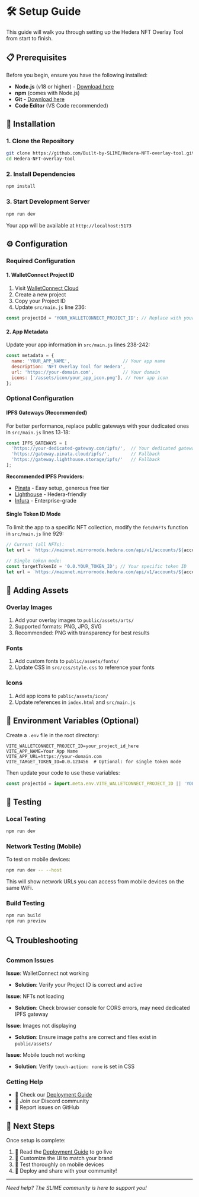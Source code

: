 # 🛠️ Setup Guide

This guide will walk you through setting up the Hedera NFT Overlay Tool from start to finish.

## 📋 Prerequisites

Before you begin, ensure you have the following installed:

- **Node.js** (v18 or higher) - [Download here](https://nodejs.org/)
- **npm** (comes with Node.js)
- **Git** - [Download here](https://git-scm.com/)
- **Code Editor** (VS Code recommended)

## 🚀 Installation

### 1. Clone the Repository

```bash
git clone https://github.com/Built-by-SLIME/Hedera-NFT-overlay-tool.git
cd Hedera-NFT-overlay-tool
```

### 2. Install Dependencies

```bash
npm install
```

### 3. Start Development Server

```bash
npm run dev
```

Your app will be available at `http://localhost:5173`

## ⚙️ Configuration

### Required Configuration

#### 1. WalletConnect Project ID

1. Visit [WalletConnect Cloud](https://cloud.walletconnect.com/)
2. Create a new project
3. Copy your Project ID
4. Update `src/main.js` line 236:

```javascript
const projectId = 'YOUR_WALLETCONNECT_PROJECT_ID'; // Replace with your actual Project ID
```

#### 2. App Metadata

Update your app information in `src/main.js` lines 238-242:

```javascript
const metadata = {
  name: 'YOUR_APP_NAME',                    // Your app name
  description: 'NFT Overlay Tool for Hedera',
  url: 'https://your-domain.com',           // Your domain
  icons: ['/assets/icon/your_app_icon.png'], // Your app icon
};
```

### Optional Configuration

#### IPFS Gateways (Recommended)

For better performance, replace public gateways with your dedicated ones in `src/main.js` lines 13-18:

```javascript
const IPFS_GATEWAYS = [
  'https://your-dedicated-gateway.com/ipfs/',  // Your dedicated gateway
  'https://gateway.pinata.cloud/ipfs/',        // Fallback
  'https://gateway.lighthouse.storage/ipfs/'   // Fallback
];
```

**Recommended IPFS Providers:**
- [Pinata](https://pinata.cloud/) - Easy setup, generous free tier
- [Lighthouse](https://lighthouse.storage/) - Hedera-friendly
- [Infura](https://infura.io/) - Enterprise-grade

#### Single Token ID Mode

To limit the app to a specific NFT collection, modify the `fetchNFTs` function in `src/main.js` line 929:

```javascript
// Current (all NFTs):
let url = `https://mainnet.mirrornode.hedera.com/api/v1/accounts/${accountId}/nfts?limit=50`;

// Single token mode:
const targetTokenId = '0.0.YOUR_TOKEN_ID'; // Your specific token ID
let url = `https://mainnet.mirrornode.hedera.com/api/v1/accounts/${accountId}/nfts?token.id=${targetTokenId}&limit=50`;
```

## 🎨 Adding Assets

### Overlay Images

1. Add your overlay images to `public/assets/arts/`
2. Supported formats: PNG, JPG, SVG
3. Recommended: PNG with transparency for best results

### Fonts

1. Add custom fonts to `public/assets/fonts/`
2. Update CSS in `src/css/style.css` to reference your fonts

### Icons

1. Add app icons to `public/assets/icon/`
2. Update references in `index.html` and `src/main.js`

## 🔧 Environment Variables (Optional)

Create a `.env` file in the root directory:

```env
VITE_WALLETCONNECT_PROJECT_ID=your_project_id_here
VITE_APP_NAME=Your App Name
VITE_APP_URL=https://your-domain.com
VITE_TARGET_TOKEN_ID=0.0.123456  # Optional: for single token mode
```

Then update your code to use these variables:

```javascript
const projectId = import.meta.env.VITE_WALLETCONNECT_PROJECT_ID || 'YOUR_WALLETCONNECT_PROJECT_ID';
```

## 🧪 Testing

### Local Testing

```bash
npm run dev
```

### Network Testing (Mobile)

To test on mobile devices:

```bash
npm run dev -- --host
```

This will show network URLs you can access from mobile devices on the same WiFi.

### Build Testing

```bash
npm run build
npm run preview
```

## 🔍 Troubleshooting

### Common Issues

**Issue**: WalletConnect not working
- **Solution**: Verify your Project ID is correct and active

**Issue**: NFTs not loading
- **Solution**: Check browser console for CORS errors, may need dedicated IPFS gateway

**Issue**: Images not displaying
- **Solution**: Ensure image paths are correct and files exist in `public/assets/`

**Issue**: Mobile touch not working
- **Solution**: Verify `touch-action: none` is set in CSS

### Getting Help

- 📖 Check our [Deployment Guide](DEPLOYMENT.md)
- 💬 Join our Discord community
- 🐛 Report issues on GitHub

## 🎯 Next Steps

Once setup is complete:

1. 📖 Read the [Deployment Guide](DEPLOYMENT.md) to go live
2. 🎨 Customize the UI to match your brand
3. 📱 Test thoroughly on mobile devices
4. 🚀 Deploy and share with your community!

---

*Need help? The SLIME community is here to support you!*
